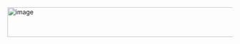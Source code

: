 <img width="706" height="67" alt="image" src="https://github.com/user-attachments/assets/baf7be72-c52e-47f2-a583-63fad4b213f1" />
